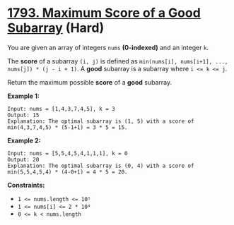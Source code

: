 # [1793. Maximum Score of a Good Subarray][link] (Hard)

[link]: https://leetcode.cn/problems/maximum-score-of-a-good-subarray/

You are given an array of integers `nums` **(0-indexed)** and an integer `k`.

The **score** of a subarray `(i, j)` is defined as `min(nums[i], nums[i+1], ..., nums[j]) * (j - i +
1)`. A **good** subarray is a subarray where `i <= k <= j`.

Return the maximum possible **score** of a **good** subarray.

**Example 1:**

```
Input: nums = [1,4,3,7,4,5], k = 3
Output: 15
Explanation: The optimal subarray is (1, 5) with a score of min(4,3,7,4,5) * (5-1+1) = 3 * 5 = 15.
```

**Example 2:**

```
Input: nums = [5,5,4,5,4,1,1,1], k = 0
Output: 20
Explanation: The optimal subarray is (0, 4) with a score of min(5,5,4,5,4) * (4-0+1) = 4 * 5 = 20.
```

**Constraints:**

- `1 <= nums.length <= 10⁵`
- `1 <= nums[i] <= 2 * 10⁴`
- `0 <= k < nums.length`
